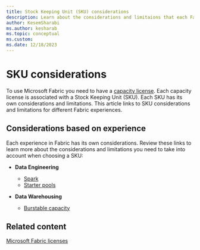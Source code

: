 ```yaml
---
title: Stock Keeping Unit (SKU) considerations
description: Learn about the considerations and limitaions that each Fabric SKU has.
author: KesemSharabi
ms.author: kesharab
ms.topic: conceptual
ms.custom:
ms.date: 12/18/2023
---
```


# SKU considerations

To use Microsoft Fabric you need to have a [capacity license](licenses.md#capacity-license). Each capacity license is associated with a Stock Keeping Unit (SKU). Each SKU has its own considerations and limitations. This article links to SKU considerations and limitations for different Fabric experiences.

## Considerations based on experience

Each experience in Fabric has its own considerations. Review these links to learn more about the considerations and limitations you need to take into account when choosing a SKU:

* **Data Engineering**
   * [Spark](../data-engineering/spark-job-concurrency-and-queueing.md)
   * [Starter pools](../data-engineering/configure-starter-pools.md)

* **Data Warehousing**
   * [Burstable capacity](../data-warehouse/burstable-capacity.md)

## Related content

[Microsoft Fabric licenses](licenses.md)
